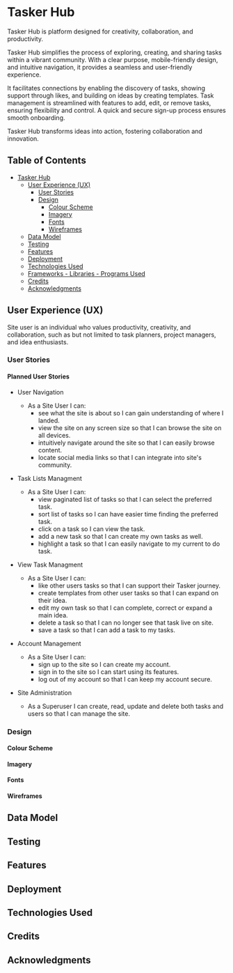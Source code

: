 # Tasker Hub

Tasker Hub is platform designed for creativity, collaboration, and productivity.

Tasker Hub simplifies the process of exploring, creating, and sharing tasks within a vibrant community. With a clear purpose, mobile-friendly design, and intuitive navigation, it provides a seamless and user-friendly experience.

It facilitates connections by enabling the discovery of tasks, showing support through likes, and building on ideas by creating templates. Task management is streamlined with features to add, edit, or remove tasks, ensuring flexibility and control. A quick and secure sign-up process ensures smooth onboarding.

Tasker Hub transforms ideas into action, fostering collaboration and innovation.


## Table of Contents

- [Tasker Hub](#tasker-hub)
  * [User Experience (UX)](#user-experience-ux)
    + [User Stories](#user-stories)
    + [Design](#design)
      - [Colour Scheme](#colour-scheme)
      - [Imagery](#imagery)
      - [Fonts](#fonts)
      - [Wireframes](#wireframes)
  * [Data Model](#data-model)
  * [Testing](#testing)
  * [Features](#features)
  * [Deployment](#deployment)
  * [Technologies Used](#technologies-used)
  * [Frameworks - Libraries - Programs Used](#frameworks---libraries---programs-used)
  * [Credits](#credits)
  * [Acknowledgments](#acknowledgments)

## User Experience (UX)

Site user is an individual who values productivity, creativity, and collaboration, such as but not limited to task planners, project managers, and idea enthusiasts. 


### User Stories

#### Planned User Stories
- User Navigation
    - As a Site User I can:
        - see what the site is about so I can gain understanding of where I landed.
        - view the site on any screen size so that I can browse the site on all devices.
        - intuitively navigate around the site so that I can easily browse content.
        - locate social media links so that I can integrate into site's community.

- Task Lists Managment
    - As a Site User I can:
        - view paginated list of tasks so that I can select the preferred task. 
        - sort list of tasks so I can have easier time finding the preferred task.
        - click on a task so I can view the task.
        - add a new task so that I can create my own tasks as well.
        - highlight a task so that I can easily navigate to my current to do task.

- View Task Managment
    - As a Site User I can:
        - like other users tasks so that I can support their Tasker journey.
        - create templates from other user tasks so that I can expand on their idea.
        - edit my own task so that I can complete, correct or expand a main idea.
        - delete a task so that I can no longer see that task live on site.
        - save a task so that I can add a task to my tasks.

- Account Management
    - As a Site User I can:
        - sign up to the site so I can create my account.
        - sign in to the site so I can start using its features.
        - log out of my account so that I can keep my account secure.

- Site Administration
    - As a Superuser I can create, read, update and delete both tasks and users so that I can manage the site.


### Design


#### Colour Scheme

#### Imagery

#### Fonts

#### Wireframes


## Data Model


## Testing


## Features


## Deployment


## Technologies Used


## Credits


## Acknowledgments

